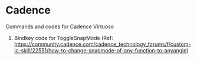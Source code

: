 # Cadence
Commands and codes for Cadence Virtuoso

1. Bindkey code for ToggleSnapMode (Ref: https://community.cadence.com/cadence_technology_forums/f/custom-ic-skill/22551/how-to-change-snapmode-of-any-function-to-anyangle)
